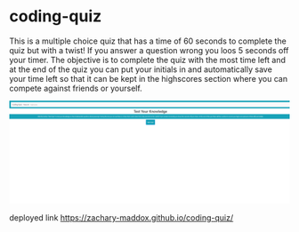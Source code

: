 # coding-quiz

This is a multiple choice quiz that has a time of 60 seconds to complete the quiz but with a twist! If you answer a question wrong you loos 5 seconds off your timer. The objective is to complete the quiz with the most time left and at the end of the quiz you can put your initials in and automatically save your time left so that it can be kept in the highscores section where you can compete against friends or yourself.

<img src="./assets/images/Coding-Quiz.png">

deployed link https://zachary-maddox.github.io/coding-quiz/
